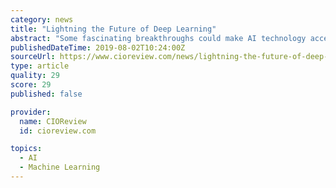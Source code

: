 ```yaml
---
category: news
title: "Lightning the Future of Deep Learning"
abstract: "Some fascinating breakthroughs could make AI technology accessible to many more companies and enterprises. FREMONT, CA: As the influx of structured and unstructured data increases in the conventional ecosystem, the balance between information gathered and ..."
publishedDateTime: 2019-08-02T10:24:00Z
sourceUrl: https://www.cioreview.com/news/lightning-the-future-of-deep-learning-nid-30115-cid-175.html
type: article
quality: 29
score: 29
published: false

provider:
  name: CIOReview
  id: cioreview.com

topics:
  - AI
  - Machine Learning
---
```

